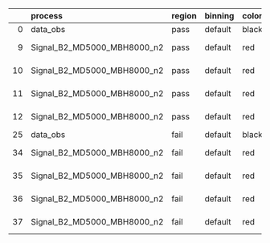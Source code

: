 |    | process                     | region   | binning   | color   | process_type   |   scale | variation   | source_filename                                                      | source_histname    | alias                       | title     |   combine_idx |     lnN |   shapes | syst_type   | direction   | variation_alias   |
|---:|:----------------------------|:---------|:----------|:--------|:---------------|--------:|:------------|:---------------------------------------------------------------------|:-------------------|:----------------------------|:----------|--------------:|--------:|---------:|:------------|:------------|:------------------|
|  0 | data_obs                    | pass     | default   | black   | DATA           |       1 | nominal     | ./histograms_for_2DAlphabet_v18//BH_Data.root                        | hpass              | Data                        | Data      |           nan | nan     |      nan | nan         | nan         | nan               |
|  9 | Signal_B2_MD5000_MBH8000_n2 | pass     | default   | red     | SIGNAL         |       1 | lumi        | ./histograms_for_2DAlphabet_v18//BH_Signal_B2_MD5000_MBH8000_n2.root | hpass              | Signal_B2_MD5000_MBH8000_n2 | BH signal |           nan |   1.016 |      nan | lnN         | nan         | nan               |
| 10 | Signal_B2_MD5000_MBH8000_n2 | pass     | default   | red     | SIGNAL         |       1 | SVM         | ./histograms_for_2DAlphabet_v18//BH_Signal_B2_MD5000_MBH8000_n2.root | hpass_SVMsyst_up   | Signal_B2_MD5000_MBH8000_n2 | BH signal |           nan | nan     |        1 | shapes      | Up          | SVMsyst           |
| 11 | Signal_B2_MD5000_MBH8000_n2 | pass     | default   | red     | SIGNAL         |       1 | SVM         | ./histograms_for_2DAlphabet_v18//BH_Signal_B2_MD5000_MBH8000_n2.root | hpass_SVMsyst_down | Signal_B2_MD5000_MBH8000_n2 | BH signal |           nan | nan     |        1 | shapes      | Down        | SVMsyst           |
| 12 | Signal_B2_MD5000_MBH8000_n2 | pass     | default   | red     | SIGNAL         |       1 | nominal     | ./histograms_for_2DAlphabet_v18//BH_Signal_B2_MD5000_MBH8000_n2.root | hpass              | Signal_B2_MD5000_MBH8000_n2 | BH signal |           nan | nan     |      nan | nan         | nan         | nan               |
| 25 | data_obs                    | fail     | default   | black   | DATA           |       1 | nominal     | ./histograms_for_2DAlphabet_v18//BH_Data.root                        | hfail              | Data                        | Data      |           nan | nan     |      nan | nan         | nan         | nan               |
| 34 | Signal_B2_MD5000_MBH8000_n2 | fail     | default   | red     | SIGNAL         |       1 | lumi        | ./histograms_for_2DAlphabet_v18//BH_Signal_B2_MD5000_MBH8000_n2.root | hfail              | Signal_B2_MD5000_MBH8000_n2 | BH signal |           nan |   1.016 |      nan | lnN         | nan         | nan               |
| 35 | Signal_B2_MD5000_MBH8000_n2 | fail     | default   | red     | SIGNAL         |       1 | SVM         | ./histograms_for_2DAlphabet_v18//BH_Signal_B2_MD5000_MBH8000_n2.root | hfail_SVMsyst_up   | Signal_B2_MD5000_MBH8000_n2 | BH signal |           nan | nan     |        1 | shapes      | Up          | SVMsyst           |
| 36 | Signal_B2_MD5000_MBH8000_n2 | fail     | default   | red     | SIGNAL         |       1 | SVM         | ./histograms_for_2DAlphabet_v18//BH_Signal_B2_MD5000_MBH8000_n2.root | hfail_SVMsyst_down | Signal_B2_MD5000_MBH8000_n2 | BH signal |           nan | nan     |        1 | shapes      | Down        | SVMsyst           |
| 37 | Signal_B2_MD5000_MBH8000_n2 | fail     | default   | red     | SIGNAL         |       1 | nominal     | ./histograms_for_2DAlphabet_v18//BH_Signal_B2_MD5000_MBH8000_n2.root | hfail              | Signal_B2_MD5000_MBH8000_n2 | BH signal |           nan | nan     |      nan | nan         | nan         | nan               |